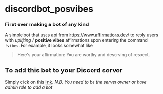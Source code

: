# discordbot_posvibes
### First ever making a bot of any kind

A simple bot that uses api from https://www.affirmations.dev/ to reply users with *uplifting* / **positive vibes** affirmations upon entering the command `!vibes`.
For example, it looks somewhat like

> Here's your affirmation:
> You are worthy and deserving of respect.

## To add this bot to your Discord server
Simply click on this [link](https://tinyurl.com/ydnloya6). *N.B. You need to be the server owner or have admin role to add a bot*
